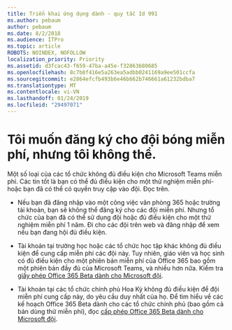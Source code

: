 ```yaml
---
title: Triển khai ứng dụng dành - quy tắc Id 991
ms.author: pebaum
author: pebaum
ms.date: 8/2/2018
ms.audience: ITPro
ms.topic: article
ROBOTS: NOINDEX, NOFOLLOW
localization_priority: Priority
ms.assetid: d3fcac43-f659-47ba-a45e-f32863680685
ms.openlocfilehash: 8c7b8f416e5a263ea5adbb0241169a9ee501ccfa
ms.sourcegitcommit: e2864efcfb493b6e46b662b746661a61232bdba7
ms.translationtype: MT
ms.contentlocale: vi-VN
ms.lasthandoff: 01/24/2019
ms.locfileid: "29497071"
---
```

# <a name="id-like-to-sign-up-for-teams-free-but-i-cant"></a>Tôi muốn đăng ký cho đội bóng miễn phí, nhưng tôi không thể.

Một số loại của các tổ chức không đủ điều kiện cho Microsoft Teams miễn phí. Các tin tốt là bạn có thể đủ điều kiện cho một thử nghiệm miễn phí- hoặc bạn đã có thể có quyền truy cập vào đội. Đọc trên.
  
- Nếu bạn đã đăng nhập vào một công việc văn phòng 365 hoặc trường tài khoản, bạn sẽ không thể đăng ký cho các đội miễn phí. Nhưng tổ chức của bạn đã có thể sử dụng đội hoặc đủ điều kiện cho một thử nghiệm miễn phí 1 năm. Đi cho các đội trên web và đăng nhập để xem nếu bạn đang hội đủ điều kiện.
    
- Tài khoản tại trường học hoặc các tổ chức học tập khác không đủ điều kiện để cung cấp miễn phí các đội này. Tuy nhiên, giáo viên và học sinh có đủ điều kiện cho một phiên bản miễn phí của Office 365 bao gồm một phiên bản đầy đủ của Microsoft Teams, và nhiều hơn nữa. Kiểm tra [giấy phép Office 365 Beta dành cho Microsoft đội](https://docs.microsoft.com/microsoftteams/office-365-licensing).
    
- Tài khoản tại các tổ chức chính phủ Hoa Kỳ không đủ điều kiện để đội miễn phí cung cấp này, do yêu cầu duy nhất của họ. Để tìm hiểu về các kế hoạch Office 365 Beta dành cho các tổ chức chính phủ (bao gồm cả bản dùng thử miễn phí), đọc [cấp phép Office 365 Beta dành cho Microsoft đội](https://docs.microsoft.com/microsoftteams/office-365-licensing).
    

